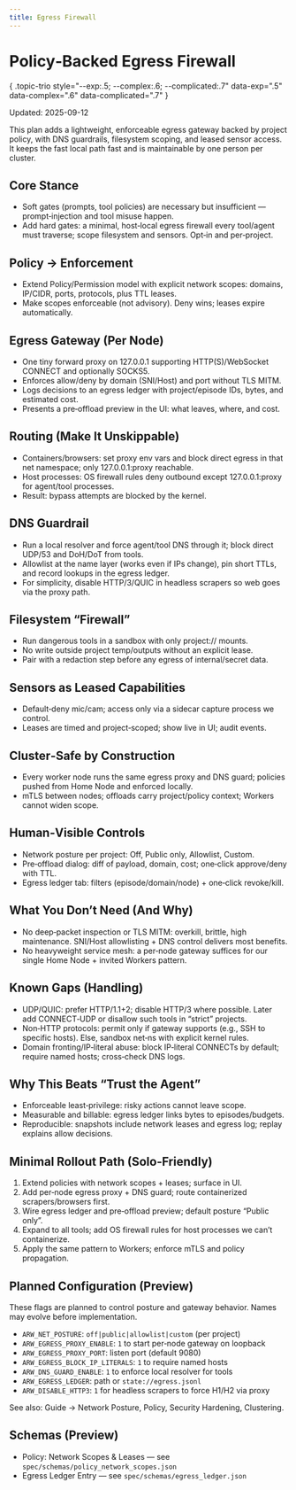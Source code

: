 ```yaml
---
title: Egress Firewall
---
```


# Policy‑Backed Egress Firewall
{ .topic-trio style="--exp:.5; --complex:.6; --complicated:.7" data-exp=".5" data-complex=".6" data-complicated=".7" }

Updated: 2025-09-12

This plan adds a lightweight, enforceable egress gateway backed by project policy, with DNS guardrails, filesystem scoping, and leased sensor access. It keeps the fast local path fast and is maintainable by one person per cluster.

## Core Stance
- Soft gates (prompts, tool policies) are necessary but insufficient — prompt‑injection and tool misuse happen.
- Add hard gates: a minimal, host‑local egress firewall every tool/agent must traverse; scope filesystem and sensors. Opt‑in and per‑project.

## Policy → Enforcement
- Extend Policy/Permission model with explicit network scopes: domains, IP/CIDR, ports, protocols, plus TTL leases.
- Make scopes enforceable (not advisory). Deny wins; leases expire automatically.

## Egress Gateway (Per Node)
- One tiny forward proxy on 127.0.0.1 supporting HTTP(S)/WebSocket CONNECT and optionally SOCKS5.
- Enforces allow/deny by domain (SNI/Host) and port without TLS MITM.
- Logs decisions to an egress ledger with project/episode IDs, bytes, and estimated cost.
- Presents a pre‑offload preview in the UI: what leaves, where, and cost.

## Routing (Make It Unskippable)
- Containers/browsers: set proxy env vars and block direct egress in that net namespace; only 127.0.0.1:proxy reachable.
- Host processes: OS firewall rules deny outbound except 127.0.0.1:proxy for agent/tool processes.
- Result: bypass attempts are blocked by the kernel.

## DNS Guardrail
- Run a local resolver and force agent/tool DNS through it; block direct UDP/53 and DoH/DoT from tools.
- Allowlist at the name layer (works even if IPs change), pin short TTLs, and record lookups in the egress ledger.
- For simplicity, disable HTTP/3/QUIC in headless scrapers so web goes via the proxy path.

## Filesystem “Firewall”
- Run dangerous tools in a sandbox with only project:// mounts.
- No write outside project temp/outputs without an explicit lease.
- Pair with a redaction step before any egress of internal/secret data.

## Sensors as Leased Capabilities
- Default‑deny mic/cam; access only via a sidecar capture process we control.
- Leases are timed and project‑scoped; show live in UI; audit events.

## Cluster‑Safe by Construction
- Every worker node runs the same egress proxy and DNS guard; policies pushed from Home Node and enforced locally.
- mTLS between nodes; offloads carry project/policy context; Workers cannot widen scope.

## Human‑Visible Controls
- Network posture per project: Off, Public only, Allowlist, Custom.
- Pre‑offload dialog: diff of payload, domain, cost; one‑click approve/deny with TTL.
- Egress ledger tab: filters (episode/domain/node) + one‑click revoke/kill.

## What You Don’t Need (And Why)
- No deep‑packet inspection or TLS MITM: overkill, brittle, high maintenance. SNI/Host allowlisting + DNS control delivers most benefits.
- No heavyweight service mesh: a per‑node gateway suffices for our single Home Node + invited Workers pattern.

## Known Gaps (Handling)
- UDP/QUIC: prefer HTTP/1.1+2; disable HTTP/3 where possible. Later add CONNECT‑UDP or disallow such tools in “strict” projects.
- Non‑HTTP protocols: permit only if gateway supports (e.g., SSH to specific hosts). Else, sandbox net‑ns with explicit kernel rules.
- Domain fronting/IP‑literal abuse: block IP‑literal CONNECTs by default; require named hosts; cross‑check DNS logs.

## Why This Beats “Trust the Agent”
- Enforceable least‑privilege: risky actions cannot leave scope.
- Measurable and billable: egress ledger links bytes to episodes/budgets.
- Reproducible: snapshots include network leases and egress log; replay explains allow decisions.

## Minimal Rollout Path (Solo‑Friendly)
1) Extend policies with network scopes + leases; surface in UI.
2) Add per‑node egress proxy + DNS guard; route containerized scrapers/browsers first.
3) Wire egress ledger and pre‑offload preview; default posture “Public only”.
4) Expand to all tools; add OS firewall rules for host processes we can’t containerize.
5) Apply the same pattern to Workers; enforce mTLS and policy propagation.

## Planned Configuration (Preview)
These flags are planned to control posture and gateway behavior. Names may evolve before implementation.
- `ARW_NET_POSTURE`: `off|public|allowlist|custom` (per project)
- `ARW_EGRESS_PROXY_ENABLE`: `1` to start per‑node gateway on loopback
- `ARW_EGRESS_PROXY_PORT`: listen port (default 9080)
- `ARW_EGRESS_BLOCK_IP_LITERALS`: `1` to require named hosts
- `ARW_DNS_GUARD_ENABLE`: `1` to enforce local resolver for tools
- `ARW_EGRESS_LEDGER`: path or `state://egress.jsonl`
- `ARW_DISABLE_HTTP3`: `1` for headless scrapers to force H1/H2 via proxy

See also: Guide → Network Posture, Policy, Security Hardening, Clustering.

## Schemas (Preview)
- Policy: Network Scopes & Leases — see `spec/schemas/policy_network_scopes.json`
- Egress Ledger Entry — see `spec/schemas/egress_ledger.json`
